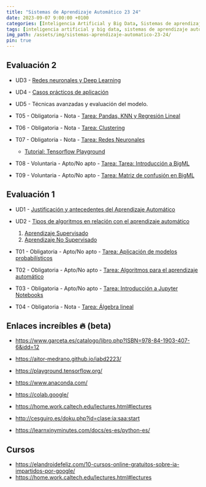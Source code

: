 ```yaml
---
title: "Sistemas de Aprendizaje Automático 23 24"
date: 2023-09-07 9:00:00 +0100
categories: [Inteligencia Artificial y Big Data, Sistemas de aprendizaje automático]
tags: [inteligencia artificial y big data, sistemas de aprendizaje automático]
img_path: /assets/img/sistemas-aprendizaje-automatico-23-24/
pin: true
---
```


## Evaluación 2

- UD3 - [Redes neuronales y Deep Learning](/posts/redes-neuronales-deep-learning)
- UD4 - [Casos prácticos de aplicación](/posts/casos-practicos-sobre-aprendizaje-automatico)
- UD5 - Técnicas avanzadas y evaluación del modelo.

- T05 - Obligatoria - Nota - [Tarea: Pandas, KNN y Regresión Lineal](/posts/tarea-pandas-knn-reg-lineal/)
- T06 - Obligatoria - Nota - [Tarea: Clustering
](/posts/tarea-clustering)
- T07 - Obligatoria - Nota - [Tarea: Redes Neuronales](/posts/tarea-redes-neuronales/)
  - [Tutorial: Tensorflow Playground](/posts/tutorial-tensorflow-playground/)
- T08 - Voluntaria - Apto/No apto - [Tarea: Tarea: Introducción a BigML](/posts/tarea-introduccion-big-ml/)
- T09 - Voluntaria - Apto/No apto - [Tarea: Matriz de confusión en BigML](/posts/tarea-matriz-confusion-big-ml)

## Evaluación 1

- UD1 -  [Justificación y antecedentes del Aprendizaje Automático](/posts/introduccion-aprendizaje-automatico)
- UD2 - [Tipos de algoritmos en relación con el aprendizaje automático](/posts/algoritmos-aprendizaje-automatico)
   1. [Aprendizaje Supervisado](/posts/aprendizaje-supervisado/)
   1. [Aprendizaje No Supervisado](/posts/aprendizaje-no-supervisado/)

- T01 - Obligatoria - Apto/No apto - [Tarea: Aplicación de modelos probabilísticos](/posts/tarea-aplicacion-modelos-probabilisticos/)
- T02 - Obligatoria - Apto/No apto - [Tarea: Algoritmos para el aprendizaje automático](/posts/tarea-algoritmos-aprendizaje-automatico/)
- T03 - Obligatoria - Apto/No apto - [Tarea: Introducción a Jupyter Notebooks](/posts/tarea-introduccion-jupyter-notebooks/)
- T04 - Obligatoria - Nota - [Tarea: Álgebra lineal](/posts/tarea-algebra-lineal/)

## Enlaces increíbles 🔥 (beta)

- <https://www.garceta.es/catalogo/libro.php?ISBN=978-84-1903-407-6&idd=12>
- <https://aitor-medrano.github.io/iabd2223/>
- <https://playground.tensorflow.org/>
- <https://www.anaconda.com/>
- <https://colab.google/>

- <https://home.work.caltech.edu/lectures.html#lectures>
- <http://cesguiro.es/doku.php?id=clase:ia:saa:start>

- https://learnxinyminutes.com/docs/es-es/python-es/

## Cursos

- <https://elandroidefeliz.com/10-cursos-online-gratuitos-sobre-ia-impartidos-por-google/>
- <https://home.work.caltech.edu/lectures.html#lectures>
